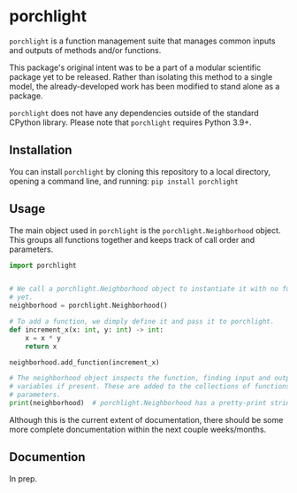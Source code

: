 porchlight
==========

`porchlight` is a function management suite that manages common inputs and
outputs of methods and/or functions.

This package's original intent was to be a part of a modular scientific package
yet to be released. Rather than isolating this method to a single model, the
already-developed work has been modified to stand alone as a package.

`porchlight` does not have any dependencies outside of the standard CPython
library. Please note that `porchlight` requires Python 3.9\+.

Installation
------------

You can install `porchlight` by cloning this repository to a local directory,
opening a command line, and running:
```pip install porchlight```

Usage
-----

The main object used in `porchlight` is the `porchlight.Neighborhood` object.
This groups all functions together and keeps track of call order and
parameters.

```python
import porchlight


# We call a porchlight.Neighborhood object to instantiate it with no functions
# yet.
neighborhood = porchlight.Neighborhood()

# To add a function, we dimply define it and pass it to porchlight.
def increment_x(x: int, y: int) -> int:
    x = x * y
    return x

neighborhood.add_function(increment_x)

# The neighborhood object inspects the function, finding input and output
# variables if present. These are added to the collections of functions and
# parameters.
print(neighborhood)  # porchlight.Neighborhood has a pretty-print string.
```

Although this is the current extent of documentation, there should be some more
complete doncumentation within the next couple weeks/months.

Documention
-----------

In prep.
